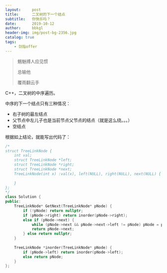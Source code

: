 ```yaml
---
layout:     post
title:      二叉树的下一个结点
subtitle:   你快乐吗？
date:       2019-10-12
author:     bbkgl
header-img: img/post-bg-2356.jpg
catalog: true
tags:
    - 剑指offer
---
```


>魑魅搏人应见惯
>
>总输他
>
>覆雨翻云手

C++，二叉树的中序遍历。

中序的下一个结点只有三种情况：

- 右子树的最左结点
- 父节点中左儿子也是当前节点父节点的结点（就是这么绕。。。）
- 空结点

根据如上结论，就能写出代码了：

```cpp
/*
struct TreeLinkNode {
    int val;
    struct TreeLinkNode *left;
    struct TreeLinkNode *right;
    struct TreeLinkNode *next;
    TreeLinkNode(int x) :val(x), left(NULL), right(NULL), next(NULL) {
        
    }
};
*/
class Solution {
public:
    TreeLinkNode* GetNext(TreeLinkNode* pNode) {
        if (!pNode) return nullptr;
        if (pNode->right) return inorder(pNode->right);
        else if (pNode->next) {
            while (pNode->next && pNode->next->left != pNode) pNode = pNode->next;
            return pNode->next;
        } else return nullptr;
    }
    
    TreeLinkNode *inorder(TreeLinkNode* pNode) {
        if (pNode->left) return inorder(pNode->left);
        else return pNode;
    }
};
```

